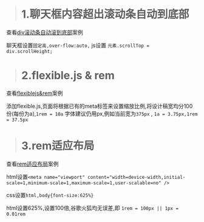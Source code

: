 > # 1.聊天框内容超出滚动条自动到底部
[div滚动条自动滚到底部]:div滚动条自动滚到底部.html
查看[div滚动条自动滚到底部]案例

聊天框设置`固定高,over-flow:auto,` js设置 `元素.scrollTop = div.scrollHeight;`

> # 2.flexible.js & rem
[flexiblejs&rem]:flexiblejs&rem.html
查看[flexiblejs&rem]案例

添加flexible.js,页面将根据已有的meta标签来设置缩放比例,将设计稿宽均分100份(每份为a),`1rem = 10a` 字体建议仍用px,例如当前宽为`375px` , `1a = 3.75px,1rem = 37.5px`

> # 3.rem适应布局
[rem适应布局]:rem适应布局.html
查看[rem适应布局]案例

html设置`<meta name="viewport" content="width=device-width,initial-scale=1,minimum-scale=1,maximum-scale=1,user-scalable=no" />`

css设置`html,body{font-size:625%}`

html设置625%,设置100倍,谷歌火狐均无误差,即 `1rem = 100px || 1px = 0.01rem`